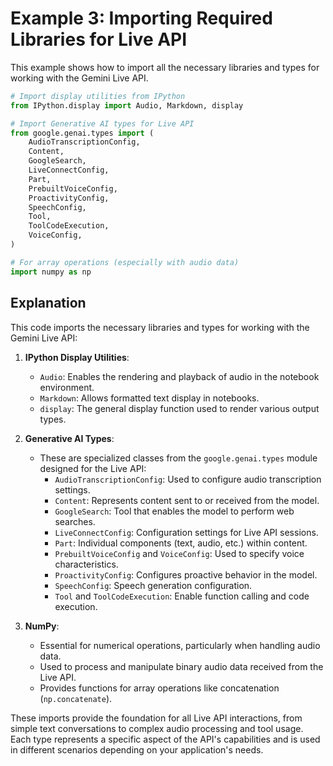 # Example 3: Importing Required Libraries for Live API

This example shows how to import all the necessary libraries and types for working with the Gemini Live API.

```python
# Import display utilities from IPython
from IPython.display import Audio, Markdown, display

# Import Generative AI types for Live API
from google.genai.types import (
    AudioTranscriptionConfig,
    Content,
    GoogleSearch,
    LiveConnectConfig,
    Part,
    PrebuiltVoiceConfig,
    ProactivityConfig,
    SpeechConfig,
    Tool,
    ToolCodeExecution,
    VoiceConfig,
)

# For array operations (especially with audio data)
import numpy as np
```

## Explanation

This code imports the necessary libraries and types for working with the Gemini Live API:

1. **IPython Display Utilities**:

   - `Audio`: Enables the rendering and playback of audio in the notebook environment.
   - `Markdown`: Allows formatted text display in notebooks.
   - `display`: The general display function used to render various output types.

2. **Generative AI Types**:

   - These are specialized classes from the `google.genai.types` module designed for the Live API:
     - `AudioTranscriptionConfig`: Used to configure audio transcription settings.
     - `Content`: Represents content sent to or received from the model.
     - `GoogleSearch`: Tool that enables the model to perform web searches.
     - `LiveConnectConfig`: Configuration settings for Live API sessions.
     - `Part`: Individual components (text, audio, etc.) within content.
     - `PrebuiltVoiceConfig` and `VoiceConfig`: Used to specify voice characteristics.
     - `ProactivityConfig`: Configures proactive behavior in the model.
     - `SpeechConfig`: Speech generation configuration.
     - `Tool` and `ToolCodeExecution`: Enable function calling and code execution.

3. **NumPy**:
   - Essential for numerical operations, particularly when handling audio data.
   - Used to process and manipulate binary audio data received from the Live API.
   - Provides functions for array operations like concatenation (`np.concatenate`).

These imports provide the foundation for all Live API interactions, from simple text conversations to complex audio processing and tool usage. Each type represents a specific aspect of the API's capabilities and is used in different scenarios depending on your application's needs.
